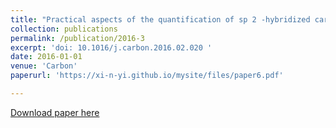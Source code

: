 ```yaml
---
title: "Practical aspects of the quantification of sp 2 -hybridized carbon atoms in diamond-like carbon by electron energy loss spectroscopy"
collection: publications
permalink: /publication/2016-3
excerpt: 'doi: 10.1016/j.carbon.2016.02.020 '
date: 2016-01-01
venue: 'Carbon'
paperurl: 'https://xi-n-yi.github.io/mysite/files/paper6.pdf'

---
```



[Download paper here](https://xi-n-yi.github.io/mysite/files/paper6.pdf)


